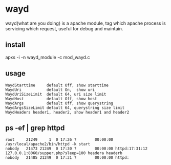 wayd
====

wayd(what are you doing) is a apache module, tag which apache process is servicing which request, useful for debug and maintain.

install
-------
apxs -i -n wayd_module -c mod_wayd.c

usage
-----
    WaydStarttime     default Off, show starttime
    WaydUri           default On,  show uri
    WaydUriSizeLimit  default 64, uri size limit
    WaydHost          default Off, show host
    WaydArgs          default Off, show querystring
    WaydArgsSizeLimit default 64, querystring size limit
    WaydHeaders header1, header2, show header1 and header2

ps -ef | grep httpd
-------------------
    root     21249     1  0 17:26 ?        00:00:00 /usr/local/apache2/bin/httpd -k start
    nobody   21473 21249  0 17:30 ?        00:00:00 httpd:17:31:12 127.0.0.1:8060/supper.php?sleep=100 headera headerb
    nobody   21485 21249  0 17:31 ?        00:00:00 httpd:
